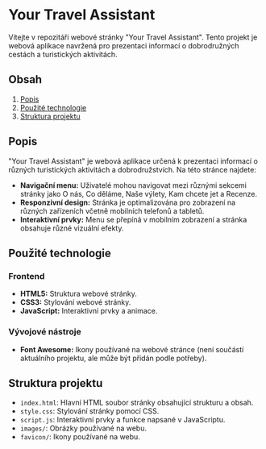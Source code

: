 # Your Travel Assistant

Vítejte v repozitáři webové stránky "Your Travel Assistant". Tento projekt je webová aplikace navržená pro prezentaci informací o dobrodružných cestách a turistických aktivitách.

## Obsah

1. [Popis](#popis)
2. [Použité technologie](#použité-technologie)
3. [Struktura projektu](#struktura-projektu)

## Popis

"Your Travel Assistant" je webová aplikace určená k prezentaci informací o různých turistických aktivitách a dobrodružstvích. Na této stránce najdete:

- **Navigační menu:** Uživatelé mohou navigovat mezi různými sekcemi stránky jako O nás, Co děláme, Naše výlety, Kam chcete jet a Recenze.
- **Responzivní design:** Stránka je optimalizována pro zobrazení na různých zařízeních včetně mobilních telefonů a tabletů.
- **Interaktivní prvky:** Menu se přepíná v mobilním zobrazení a stránka obsahuje různé vizuální efekty.

## Použité technologie

### Frontend

- **HTML5:** Struktura webové stránky.
- **CSS3:** Stylování webové stránky.
- **JavaScript:** Interaktivní prvky a animace.

### Vývojové nástroje

- **Font Awesome:** Ikony používané na webové stránce (není součástí aktuálního projektu, ale může být přidán podle potřeby).

## Struktura projektu

- `index.html`: Hlavní HTML soubor stránky obsahující strukturu a obsah.
- `style.css`: Stylování stránky pomocí CSS.
- `script.js`: Interaktivní prvky a funkce napsané v JavaScriptu.
- `images/`: Obrázky používané na webu.
- `favicon/`: Ikony používané na webu.
